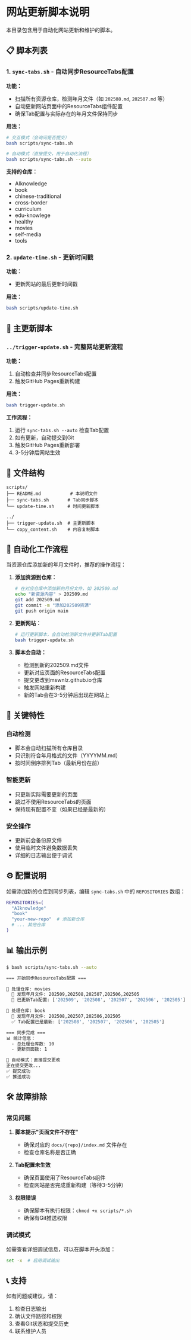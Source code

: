 # 网站更新脚本说明

本目录包含用于自动化网站更新和维护的脚本。

## 📋 脚本列表

### 1. `sync-tabs.sh` - 自动同步ResourceTabs配置

**功能：**
- 扫描所有资源仓库，检测年月文件（如 `202508.md`, `202507.md` 等）
- 自动更新网站页面中的ResourceTabs组件配置
- 确保Tab配置与实际存在的年月文件保持同步

**用法：**
```bash
# 交互模式（会询问是否提交）
bash scripts/sync-tabs.sh

# 自动模式（直接提交，用于自动化流程）
bash scripts/sync-tabs.sh --auto
```

**支持的仓库：**
- AIknowledge
- book
- chinese-traditional
- cross-border
- curriculum
- edu-knowlege
- healthy
- movies
- self-media
- tools

### 2. `update-time.sh` - 更新时间戳

**功能：**
- 更新网站的最后更新时间戳

**用法：**
```bash
bash scripts/update-time.sh
```

## 🚀 主更新脚本

### `../trigger-update.sh` - 完整网站更新流程

**功能：**
1. 自动检查并同步ResourceTabs配置
2. 触发GitHub Pages重新构建

**用法：**
```bash
bash trigger-update.sh
```

**工作流程：**
1. 运行 `sync-tabs.sh --auto` 检查Tab配置
2. 如有更新，自动提交到Git
3. 触发GitHub Pages重新部署
4. 3-5分钟后网站生效

## 📁 文件结构

```
scripts/
├── README.md           # 本说明文件
├── sync-tabs.sh       # Tab同步脚本
└── update-time.sh     # 时间更新脚本

../
├── trigger-update.sh  # 主更新脚本
└── copy_content.sh    # 内容复制脚本
```

## 🔄 自动化工作流程

当资源仓库添加新的年月文件时，推荐的操作流程：

1. **添加资源到仓库：**
   ```bash
   # 在对应仓库中添加新的月份文件，如 202509.md
   echo "新资源内容" > 202509.md
   git add 202509.md
   git commit -m "添加202509资源"
   git push origin main
   ```

2. **更新网站：**
   ```bash
   # 运行更新脚本，会自动检测新文件并更新Tab配置
   bash trigger-update.sh
   ```

3. **脚本会自动：**
   - 检测到新的202509.md文件
   - 更新对应页面的ResourceTabs配置
   - 提交更改到mswnlz.github.io仓库
   - 触发网站重新构建
   - 新的Tab会在3-5分钟后出现在网站上

## 🎯 关键特性

### 自动检测
- 脚本会自动扫描所有仓库目录
- 只识别符合年月格式的文件（YYYYMM.md）
- 按时间倒序排列Tab（最新月份在前）

### 智能更新
- 只更新实际需要更新的页面
- 跳过不使用ResourceTabs的页面
- 保持现有配置不变（如果已经是最新的）

### 安全操作
- 更新前会备份原文件
- 使用临时文件避免数据丢失
- 详细的日志输出便于调试

## ⚙️ 配置说明

如需添加新的仓库到同步列表，编辑 `sync-tabs.sh` 中的 `REPOSITORIES` 数组：

```bash
REPOSITORIES=(
  "AIknowledge"
  "book"
  "your-new-repo"  # 添加新仓库
  # ... 其他仓库
)
```

## 📊 输出示例

```bash
$ bash scripts/sync-tabs.sh --auto

=== 开始同步ResourceTabs配置 ===

📁 处理仓库: movies
  📅 发现年月文件: 202509,202508,202507,202506,202505
  🔄 已更新Tab配置: ['202509', '202508', '202507', '202506', '202505']

📁 处理仓库: book
  📅 发现年月文件: 202508,202507,202506,202505
  ✅ Tab配置已是最新: ['202508', '202507', '202506', '202505']

=== 同步完成 ===
📊 统计信息：
  - 总处理仓库数: 10
  - 更新页面数: 1

🤖 自动模式：直接提交更改
正在提交更改...
✅ 提交成功
✅ 推送成功
```

## 🛠️ 故障排除

### 常见问题

1. **脚本提示"页面文件不存在"**
   - 确保对应的 `docs/{repo}/index.md` 文件存在
   - 检查仓库名称是否正确

2. **Tab配置未生效**
   - 确保页面使用了ResourceTabs组件
   - 检查网站是否完成重新构建（等待3-5分钟）

3. **权限错误**
   - 确保脚本有执行权限：`chmod +x scripts/*.sh`
   - 确保有Git推送权限

### 调试模式

如需查看详细调试信息，可以在脚本开头添加：
```bash
set -x  # 启用调试输出
```

## 📞 支持

如有问题或建议，请：
1. 检查日志输出
2. 确认文件路径和权限
3. 查看Git状态和提交历史
4. 联系维护人员
